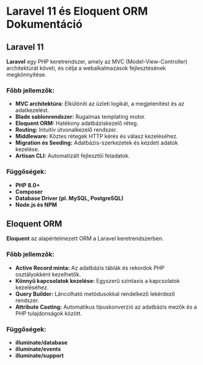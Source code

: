 # Laravel 11 és Eloquent ORM Dokumentáció

## Laravel 11

**Laravel** egy PHP keretrendszer, amely az MVC (Model-View-Controller) architektúrát követi, és célja a webalkalmazások
fejlesztésének megkönnyítése.

### Főbb jellemzők:

- **MVC architektúra:** Elkülöníti az üzleti logikát, a megjelenítést és az adatkezelést.
- **Blade sablonrendszer:** Rugalmas templating motor.
- **Eloquent ORM:** Hatékony adatbáziskezelő réteg.
- **Routing:** Intuitív útvonalkezelő rendszer.
- **Middleware:** Köztes rétegek HTTP kérés és válasz kezeléséhez.
- **Migration és Seeding:** Adatbázis-szerkezetek és kezdeti adatok kezelése.
- **Artisan CLI:** Automatizált fejlesztői feladatok.

### Függőségek:

- **PHP 8.0+**
- **Composer**
- **Database Driver (pl. MySQL, PostgreSQL)**
- **Node.js és NPM**

## Eloquent ORM

**Eloquent** az alapértelmezett ORM a Laravel keretrendszerben.

### Főbb jellemzők:

- **Active Record minta:** Az adatbázis táblák és rekordok PHP osztályokként kezelhetők.
- **Könnyű kapcsolatok kezelése:** Egyszerű szintaxis a kapcsolatok kezeléséhez.
- **Query Builder:** Láncolható metódusokkal rendelkező lekérdező rendszer.
- **Attribute Casting:** Automatikus típuskonverzió az adatbázis mezők és a PHP tulajdonságok között.

### Függőségek:

- **illuminate/database**
- **illuminate/events**
- **illuminate/support**
